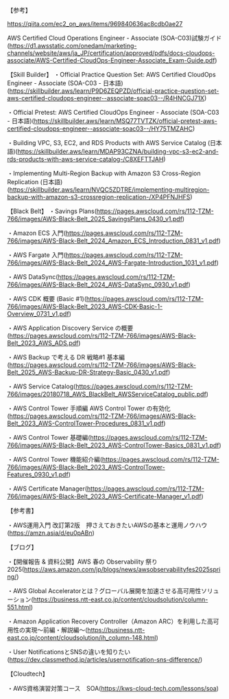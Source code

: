 【参考】

https://qiita.com/ec2_on_aws/items/969840636ac8cdb0ae27 

AWS Certified Cloud Operations Engineer - Associate (SOA-C03)試験ガイド(https://d1.awsstatic.com/onedam/marketing-channels/website/aws/ja_JP/certification/approved/pdfs/docs-cloudops-associate/AWS-Certified-CloudOps-Engineer-Associate_Exam-Guide.pdf)

【Skill Builder】
・Official Practice Question Set: AWS Certified CloudOps Engineer - Associate (SOA-C03 - 日本語)(https://skillbuilder.aws/learn/P9D6ZEQPZD/official-practice-question-set-aws-certified-cloudops-engineer--associate-soac03--/R4HNCGJ71X)

・Official Pretest: AWS Certified CloudOps Engineer - Associate (SOA-C03 - 日本語)(https://skillbuilder.aws/learn/MSQ77TVTZK/official-pretest-aws-certified-cloudops-engineer--associate-soac03--/HY75TMZAHC)

・Building VPC, S3, EC2, and RDS Products with AWS Service Catalog (日本語)(https://skillbuilder.aws/learn/MDAP93CZNA/building-vpc-s3-ec2-and-rds-products-with-aws-service-catalog-/C8XEFTTJAH)

・Implementing Multi-Region Backup with Amazon S3 Cross-Region Replication (日本語)(https://skillbuilder.aws/learn/NVQC5ZDTRE/implementing-multiregion-backup-with-amazon-s3-crossregion-replication-/XP4PFNJHFS)

【Black Belt】
・Savings Plans(https://pages.awscloud.com/rs/112-TZM-766/images/AWS-Black-Belt_2025_SavingsPlans_0430_v1.pdf)

・Amazon ECS ⼊⾨(https://pages.awscloud.com/rs/112-TZM-766/images/AWS-Black-Belt_2024_Amazon_ECS_Introduction_0831_v1.pdf)

・AWS Fargate ⼊⾨(https://pages.awscloud.com/rs/112-TZM-766/images/AWS-Black-Belt_2024_AWS-Fargate-Introduction_1031_v1.pdf)

・AWS DataSync(https://pages.awscloud.com/rs/112-TZM-766/images/AWS-Black-Belt_2024_AWS-DataSync_0930_v1.pdf)

・AWS CDK 概要 (Basic #1)(https://pages.awscloud.com/rs/112-TZM-766/images/AWS-Black-Belt_2023_AWS-CDK-Basic-1-Overview_0731_v1.pdf)

・AWS Application Discovery Service の概要(https://pages.awscloud.com/rs/112-TZM-766/images/AWS-Black-Belt_2023_AWS_ADS.pdf)

・AWS Backup で考える DR 戦略#1 基本編(https://pages.awscloud.com/rs/112-TZM-766/images/AWS-Black-Belt_2025_AWS-Backup-DR-Strategy-Basic_0430_v1.pdf)

・AWS Service Catalog(https://pages.awscloud.com/rs/112-TZM-766/images/20180718_AWS_BlackBelt_AWSServiceCatalog_public.pdf)

・AWS Control Tower 手順編 AWS Control Tower の有効化(https://pages.awscloud.com/rs/112-TZM-766/images/AWS-Black-Belt_2023_AWS-ControlTower-Procedures_0831_v1.pdf)

・AWS Control Tower 基礎編(https://pages.awscloud.com/rs/112-TZM-766/images/AWS-Black-Belt_2023_AWS-ControlTower-Basics_0831_v1.pdf)

・AWS Control Tower 機能紹介編(https://pages.awscloud.com/rs/112-TZM-766/images/AWS-Black-Belt_2023_AWS-ControlTower-Features_0930_v1.pdf)

・AWS Certificate Manager(https://pages.awscloud.com/rs/112-TZM-766/images/AWS-Black-Belt_2023_AWS-Certificate-Manager_v1.pdf)

【参考書】

・AWS運用入門 改訂第2版　押さえておきたいAWSの基本と運用ノウハウ(https://amzn.asia/d/eu0pABn)

【ブログ】

・【開催報告 & 資料公開】AWS 春の Observability 祭り 2025(https://aws.amazon.com/jp/blogs/news/awsobservabilityfes2025spring/)

・AWS Global Acceleratorとは？グローバル展開を加速させる高可用性ソリューション(https://business.ntt-east.co.jp/content/cloudsolution/column-551.html)

・Amazon Application Recovery Controller（Amazon ARC）を利用した高可用性の実現～前編・解説編～(https://business.ntt-east.co.jp/content/cloudsolution/ih_column-148.html)

・User NotificationsとSNSの違いを知りたい(https://dev.classmethod.jp/articles/usernotification-sns-difference/)

【Cloudtech】

・AWS資格演習対策コース　SOA(https://kws-cloud-tech.com/lessons/soa)
